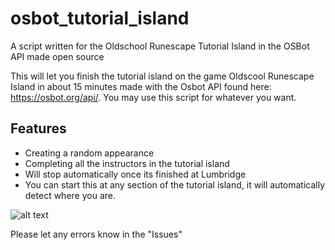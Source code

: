 # osbot_tutorial_island
A script written for the Oldschool Runescape Tutorial Island in the OSBot API made open source

This will let you finish the tutorial island on the game Oldscool Runescape Island in about 15 minutes made with the Osbot API found here: https://osbot.org/api/. You may use this script for whatever you want.

## Features
* Creating a random appearance
* Completing all the instructors in the tutorial island
* Will stop automatically once its finished at Lumbridge
* You can start this at any section of the tutorial island, it will automatically detect where you are.

![alt text](https://i.gyazo.com/2edc451fd920fcc4ad1740db45de73e5.png)

Please let any errors know in the "Issues"
